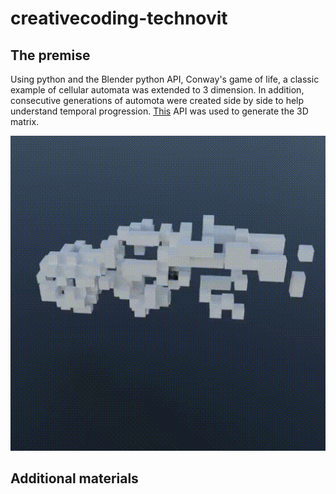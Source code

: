 # creativecoding-technovit

## The premise
Using python and the Blender python API, Conway's game of life, a classic example of cellular automata was extended to 3 dimension.
In addition, consecutive generations of automota were created side by side to help understand temporal progression.
[This](https://github.com/electricalgorithm/3D-Conways-Game-of-Life) API was used to generate the 3D matrix.

![Turntable render](https://github.com/zahransajid/creativecoding-technovit/blob/master/renders/turntable.gif)

## Additional materials
